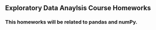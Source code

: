 ##  Exploratory Data Anaylsis Course Homeworks
### This homeworks will be related to pandas and numPy.
